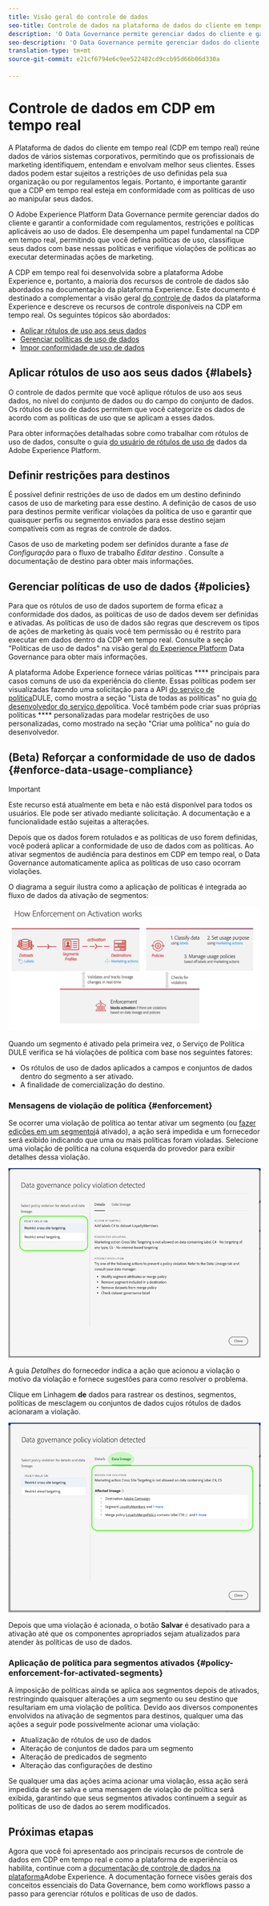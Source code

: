 ```yaml
---
title: Visão geral do controle de dados
seo-title: Controle de dados na plataforma de dados do cliente em tempo real
description: 'O Data Governance permite gerenciar dados do cliente e garantir a conformidade com regulamentos, restrições e políticas aplicáveis ao uso de dados. '
seo-description: 'O Data Governance permite gerenciar dados do cliente e garantir a conformidade com regulamentos, restrições e políticas aplicáveis ao uso de dados. '
translation-type: tm+mt
source-git-commit: e21cf6794e6c9ee522482cd9ccb95d66b06d330a

---
```



# Controle de dados em CDP em tempo real

A Plataforma de dados do cliente em tempo real (CDP em tempo real) reúne dados de vários sistemas corporativos, permitindo que os profissionais de marketing identifiquem, entendam e envolvam melhor seus clientes. Esses dados podem estar sujeitos a restrições de uso definidas pela sua organização ou por regulamentos legais. Portanto, é importante garantir que a CDP em tempo real esteja em conformidade com as políticas de uso ao manipular seus dados.

O Adobe Experience Platform Data Governance permite gerenciar dados do cliente e garantir a conformidade com regulamentos, restrições e políticas aplicáveis ao uso de dados. Ele desempenha um papel fundamental na CDP em tempo real, permitindo que você defina políticas de uso, classifique seus dados com base nessas políticas e verifique violações de políticas ao executar determinadas ações de marketing.

A CDP em tempo real foi desenvolvida sobre a plataforma Adobe Experience e, portanto, a maioria dos recursos de controle de dados são abordados na documentação da plataforma Experience. Este documento é destinado a complementar a visão geral [do controle de](../../data-governance/home.md) dados da plataforma Experience e descreve os recursos de controle disponíveis na CDP em tempo real. Os seguintes tópicos são abordados:

* [Aplicar rótulos de uso aos seus dados](#labels)
* [Gerenciar políticas de uso de dados](#policies)
* [Impor conformidade de uso de dados](#enforcement)

## Aplicar rótulos de uso aos seus dados {#labels}

O controle de dados permite que você aplique rótulos de uso aos seus dados, no nível do conjunto de dados ou do campo do conjunto de dados. Os rótulos de uso de dados permitem que você categorize os dados de acordo com as políticas de uso que se aplicam a esses dados.

Para obter informações detalhadas sobre como trabalhar com rótulos de uso de dados, consulte o guia [do usuário de rótulos de uso de](../../data-governance/labels/overview.md) dados da Adobe Experience Platform.

## Definir restrições para destinos

É possível definir restrições de uso de dados em um destino definindo casos de uso de marketing para esse destino. A definição de casos de uso para destinos permite verificar violações da política de uso e garantir que quaisquer perfis ou segmentos enviados para esse destino sejam compatíveis com as regras de controle de dados.

Casos de uso de marketing podem ser definidos durante a fase _de Configuração_ para o fluxo de trabalho _Editar destino_ . Consulte a documentação de destino para obter mais informações.


## Gerenciar políticas de uso de dados {#policies}

Para que os rótulos de uso de dados suportem de forma eficaz a conformidade dos dados, as políticas de uso de dados devem ser definidas e ativadas. As políticas de uso de dados são regras que descrevem os tipos de ações de marketing às quais você tem permissão ou é restrito para executar em dados dentro da CDP em tempo real. Consulte a seção &quot;Políticas de uso de dados&quot; na visão geral [do Experience Platform](../../data-governance/home.md) Data Governance para obter mais informações.

A plataforma Adobe Experience fornece várias políticas **** principais para casos comuns de uso da experiência do cliente. Essas políticas podem ser visualizadas fazendo uma solicitação para a API [do serviço de política](https://www.adobe.io/apis/experienceplatform/home/api-reference.html#!acpdr/swagger-specs/dule-policy-service.yaml)DULE, como mostra a seção &quot;Lista de todas as políticas&quot; no guia [do desenvolvedor do serviço de](../../data-governance/policies/overview.md)política. Você também pode criar suas próprias políticas **** personalizadas para modelar restrições de uso personalizadas, como mostrado na seção &quot;Criar uma política&quot; no guia do desenvolvedor.

## (Beta) Reforçar a conformidade de uso de dados {#enforce-data-usage-compliance}

>[!IMPORTANT]
>Este recurso está atualmente em beta e não está disponível para todos os usuários. Ele pode ser ativado mediante solicitação. A documentação e a funcionalidade estão sujeitas a alterações.

Depois que os dados forem rotulados e as políticas de uso forem definidas, você poderá aplicar a conformidade de uso de dados com as políticas. Ao ativar segmentos de audiência para destinos em CDP em tempo real, o Data Governance automaticamente aplica as políticas de uso caso ocorram violações.

O diagrama a seguir ilustra como a aplicação de políticas é integrada ao fluxo de dados da ativação de segmentos:

![](assets/enforcement-flow.png)

Quando um segmento é ativado pela primeira vez, o Serviço de Política DULE verifica se há violações de política com base nos seguintes fatores:

* Os rótulos de uso de dados aplicados a campos e conjuntos de dados dentro do segmento a ser ativado.
* A finalidade de comercialização do destino.

### Mensagens de violação de política {#enforcement}

Se ocorrer uma violação de política ao tentar ativar um segmento (ou [fazer edições em um segmento](#policy-enforcement-for-activated-segments)já ativado), a ação será impedida e um fornecedor será exibido indicando que uma ou mais políticas foram violadas. Selecione uma violação de política na coluna esquerda do provedor para exibir detalhes dessa violação.

![](assets/violation-popover.png)

A guia *Detalhes* do fornecedor indica a ação que acionou a violação o motivo da violação e fornece sugestões para como resolver o problema.

Clique em Linhagem **de** dados para rastrear os destinos, segmentos, políticas de mesclagem ou conjuntos de dados cujos rótulos de dados acionaram a violação.

![](assets/data-lineage.png)

Depois que uma violação é acionada, o botão **Salvar** é desativado para a ativação até que os componentes apropriados sejam atualizados para atender às políticas de uso de dados.

### Aplicação de política para segmentos ativados {#policy-enforcement-for-activated-segments}

A imposição de políticas ainda se aplica aos segmentos depois de ativados, restringindo quaisquer alterações a um segmento ou seu destino que resultariam em uma violação de política. Devido aos diversos componentes envolvidos na ativação de segmentos para destinos, qualquer uma das ações a seguir pode possivelmente acionar uma violação:

* Atualização de rótulos de uso de dados
* Alteração de conjuntos de dados para um segmento
* Alteração de predicados de segmento
* Alteração das configurações de destino

Se qualquer uma das ações acima acionar uma violação, essa ação será impedida de ser salva e uma mensagem de violação de política será exibida, garantindo que seus segmentos ativados continuem a seguir as políticas de uso de dados ao serem modificados.

## Próximas etapas

Agora que você foi apresentado aos principais recursos de controle de dados em CDP em tempo real e como a plataforma de experiência os habilita, continue com a [documentação de controle de dados na plataforma](../../data-governance/home.md)Adobe Experience. A documentação fornece visões gerais dos conceitos essenciais do Data Governance, bem como workflows passo a passo para gerenciar rótulos e políticas de uso de dados.
